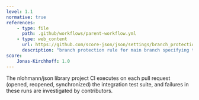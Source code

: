 ```yaml
---
level: 1.1
normative: true
references:
    - type: file
      path: .github/workflows/parent-workflow.yml
    - type: web_content
      url: https://github.com/score-json/json/settings/branch_protection_rules/65227858
      description: "branch protection rule for main branch specifying that failures of tests prevent merge."
score:
    Jonas-Kirchhoff: 1.0
---
```


The nlohmann/json library project CI executes on each pull request (opened, reopened, synchronized) the integration test suite, and failures in these runs are investigated by contributors.
